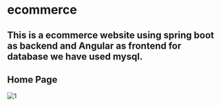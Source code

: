 # ecommerce
## This is a ecommerce website using spring boot as backend and Angular as frontend for database we have used mysql.
## Home Page
![1](https://user-images.githubusercontent.com/31513483/86829411-017e7d80-c0b2-11ea-9e06-6591d9ff69bd.PNG)
